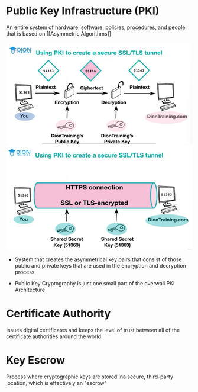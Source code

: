 # Public Key Infrastructure (PKI)

An entire system of hardware, software, policies, procedures, and people that is based on [[Asymmetric Algorithms]]

![Creating a symmetric tunnel](image-1.png)
![Symmetric Tunnel](image-2.png)

- System that creates the asymmetrical key pairs that consist of those public and private keys that are used in the encryption and decryption process
 
 - Public Key Cryptography is just one small part of the overwall PKI Architecture


# Certificate Authority

Issues digital certificates and keeps the level of trust between all of the certificate authorities around the world

# Key Escrow

Process where cryptographic keys are stored ina  secure, third-party location, which is effectively an "escrow"

